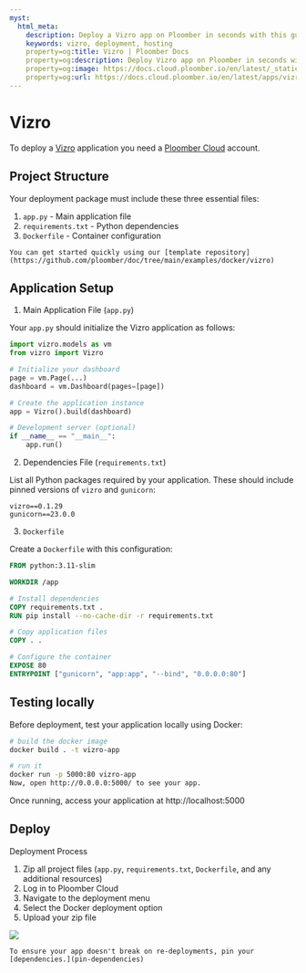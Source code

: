 ```yaml
---
myst:
  html_meta:
    description: Deploy a Vizro app on Ploomber in seconds with this guide.
    keywords: vizro, deployment, hosting
    property=og:title: Vizro | Ploomber Docs
    property=og:description: Deploy Vizro app on Ploomber in seconds with this guide.
    property=og:image: https://docs.cloud.ploomber.io/en/latest/_static/opengraph-images-vizro.png
    property=og:url: https://docs.cloud.ploomber.io/en/latest/apps/vizro.html
---
```


# Vizro

To deploy a [Vizro](https://vizro.readthedocs.io/en/stable/) application you need a [Ploomber Cloud](https://platform.ploomber.io/register?utm_source=dash&utm_medium=documentation) account. 

## Project Structure

Your deployment package must include these three essential files:

1. `app.py` - Main application file
2. `requirements.txt` - Python dependencies
3. `Dockerfile` - Container configuration

```{note}
You can get started quickly using our [template repository](https://github.com/ploomber/doc/tree/main/examples/docker/vizro)
```

## Application Setup

1. Main Application File (`app.py`)

Your `app.py` should initialize the Vizro application as follows:

```python
import vizro.models as vm
from vizro import Vizro

# Initialize your dashboard
page = vm.Page(...)
dashboard = vm.Dashboard(pages=[page])

# Create the application instance
app = Vizro().build(dashboard)

# Development server (optional)
if __name__ == "__main__":
    app.run()
```

2. Dependencies File (`requirements.txt`)

List all Python packages required by your application. These should include pinned versions of `vizro` and `gunicorn`:

```
vizro==0.1.29
gunicorn==23.0.0
```

3. `Dockerfile`

Create a `Dockerfile` with this configuration:

```Dockerfile
FROM python:3.11-slim

WORKDIR /app

# Install dependencies
COPY requirements.txt .
RUN pip install --no-cache-dir -r requirements.txt

# Copy application files
COPY . .

# Configure the container
EXPOSE 80
ENTRYPOINT ["gunicorn", "app:app", "--bind", "0.0.0.0:80"] 
```

## Testing locally

Before deployment, test your application locally using Docker:

```sh
# build the docker image
docker build . -t vizro-app

# run it
docker run -p 5000:80 vizro-app
Now, open http://0.0.0.0:5000/ to see your app.
```

Once running, access your application at http://localhost:5000

## Deploy

Deployment Process

1. Zip all project files (`app.py`, `requirements.txt`, `Dockerfile`, and any additional resources)
2. Log in to Ploomber Cloud
3. Navigate to the deployment menu
4. Select the Docker deployment option
5. Upload your zip file

![](../static/docker.png)

```{tip}
To ensure your app doesn't break on re-deployments, pin your [dependencies.](pin-dependencies)
```
